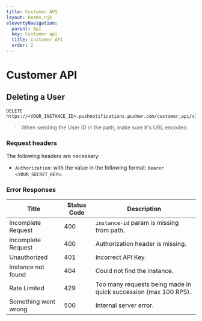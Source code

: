 ```yaml
---
title: Customer API
layout: beams.njk
eleventyNavigation:
  parent: Api
  key: Customer api
  title: Customer API
  order: 2
---
```


# Customer API

## Deleting a User

```http
DELETE https://<YOUR_INSTANCE_ID>.pushnotifications.pusher.com/customer_api/v1/instances/<YOUR_INSTANCE_ID>/users/<YOUR_USER_ID>
```

> When sending the User ID in the path, make sure it's URL encoded.

### Request headers

The following headers are necessary:

- `Authorization`: with the value in the following format: `Bearer <YOUR_SECRET_KEY>`.

### Error Responses

| Title                | Status Code | Description                                                     |
| -------------------- | ----------- | --------------------------------------------------------------- |
| Incomplete Request   | 400         | `instance-id` param is missing from path.                       |
| Incomplete Request   | 400         | Authorization header is missing.                                |
| Unauthorized         | 401         | Incorrect API Key.                                              |
| Instance not found   | 404         | Could not find the instance.                                    |
| Rate Limited         | 429         | Too many requests being made in quick succession (max 100 RPS). |
| Something went wrong | 500         | Internal server error.                                          |
